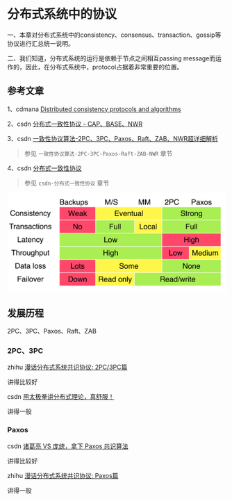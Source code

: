 # 分布式系统中的协议

一、本章对分布式系统中的consistency、consensus、transaction、gossip等协议进行汇总统一说明。

二、我们知道，分布式系统的运行是依赖于节点之间相互passing message而运作的，因此，在分布式系统中，protocol占据着非常重要的位置。



## 参考文章

1、cdmana [Distributed consistency protocols and algorithms](https://cdmana.com/2020/11/20201113073232660u.html)

2、csdn [分布式一致性协议 - CAP、BASE、NWR](https://blog.csdn.net/gege87417376/article/details/109760184)

3、csdn [一致性协议算法-2PC、3PC、Paxos、Raft、ZAB、NWR超详细解析](https://blog.csdn.net/young_0609/article/details/111070578)

> 参见 `一致性协议算法-2PC-3PC-Paxos-Raft-ZAB-NWR` 章节

4、csdn [分布式一致性协议](https://blog.csdn.net/demon7552003/article/details/86657767)

> 参见 `csdn-分布式一致性协议` 章节

[![CAP 理论在工业界的实践](./csdn-分布式一致性协议/cap-sumarry.png)](http://matt33.com/images/distribute/cap-sumarry.png)

## 发展历程

2PC、3PC、Paxos、Raft、ZAB

### 2PC、3PC

zhihu [漫话分布式系统共识协议: 2PC/3PC篇](https://zhuanlan.zhihu.com/p/35298019)

讲得比较好

csdn [用太极拳讲分布式理论，真舒服！](https://blog.csdn.net/jackson0714/article/details/112002319?spm=1001.2014.3001.5501)

讲得一般

### Paxos

csdn [诸葛亮 VS 庞统，拿下 Paxos 共识算法](https://blog.csdn.net/jackson0714/article/details/112593110?spm=1001.2014.3001.5501)

讲得比较好

zhihu [漫话分布式系统共识协议: Paxos篇](https://zhuanlan.zhihu.com/p/35737689)

讲得一般
